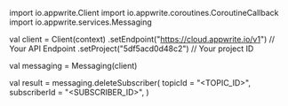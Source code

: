 import io.appwrite.Client
import io.appwrite.coroutines.CoroutineCallback
import io.appwrite.services.Messaging

val client = Client(context)
    .setEndpoint("https://cloud.appwrite.io/v1") // Your API Endpoint
    .setProject("5df5acd0d48c2") // Your project ID

val messaging = Messaging(client)

val result = messaging.deleteSubscriber(
    topicId = "<TOPIC_ID>", 
    subscriberId = "<SUBSCRIBER_ID>", 
)